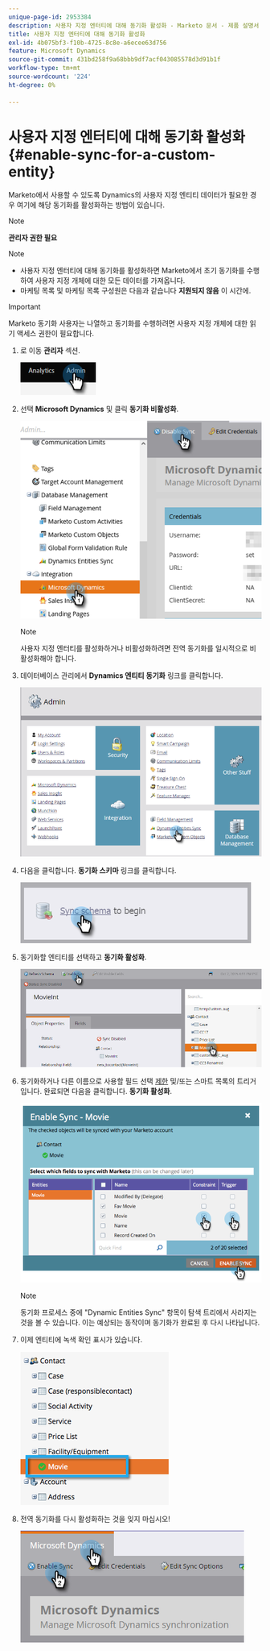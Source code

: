 ```yaml
---
unique-page-id: 2953384
description: 사용자 지정 엔터티에 대해 동기화 활성화 - Marketo 문서 - 제품 설명서
title: 사용자 지정 엔터티에 대해 동기화 활성화
exl-id: 4b075bf3-f10b-4725-8c8e-a6ecee63d756
feature: Microsoft Dynamics
source-git-commit: 431bd258f9a68bbb9df7acf043085578d3d91b1f
workflow-type: tm+mt
source-wordcount: '224'
ht-degree: 0%

---
```


# 사용자 지정 엔터티에 대해 동기화 활성화 {#enable-sync-for-a-custom-entity}

Marketo에서 사용할 수 있도록 Dynamics의 사용자 지정 엔티티 데이터가 필요한 경우 여기에 해당 동기화를 활성화하는 방법이 있습니다.

>[!NOTE]
>
>**관리자 권한 필요**

>[!NOTE]
>
>* 사용자 지정 엔터티에 대해 동기화를 활성화하면 Marketo에서 초기 동기화를 수행하여 사용자 지정 개체에 대한 모든 데이터를 가져옵니다.
>* 마케팅 목록 및 마케팅 목록 구성원은 다음과 같습니다 **지원되지 않음** 이 시간에.

>[!IMPORTANT]
>
>Marketo 동기화 사용자는 나열하고 동기화를 수행하려면 사용자 지정 개체에 대한 읽기 액세스 권한이 필요합니다.

1. 로 이동 **관리자** 섹션.

   ![](assets/enable-sync-for-a-custom-entity-1.png)

1. 선택 **Microsoft Dynamics** 및 클릭 **동기화 비활성화**.

   ![](assets/enable-sync-for-a-custom-entity-2.png)

   >[!NOTE]
   >
   >사용자 지정 엔터티를 활성화하거나 비활성화하려면 전역 동기화를 일시적으로 비활성화해야 합니다.

1. 데이터베이스 관리에서 **Dynamics 엔티티 동기화** 링크를 클릭합니다.

   ![](assets/enable-sync-for-a-custom-entity-3.png)

1. 다음을 클릭합니다. **동기화 스키마** 링크를 클릭합니다.

   ![](assets/enable-sync-for-a-custom-entity-4.png)

1. 동기화할 엔티티를 선택하고 **동기화 활성화**.

   ![](assets/enable-sync-for-a-custom-entity-5.png)

1. 동기화하거나 다른 이름으로 사용할 필드 선택 [제한](/help/marketo/product-docs/core-marketo-concepts/smart-lists-and-static-lists/using-smart-lists/add-a-constraint-to-a-smart-list-filter.md) 및/또는 스마트 목록의 트리거입니다. 완료되면 다음을 클릭합니다. **동기화 활성화**.

   ![](assets/enable-sync-for-a-custom-entity-6.png)

   >[!NOTE]
   >
   >동기화 프로세스 중에 &quot;Dynamic Entities Sync&quot; 항목이 탐색 트리에서 사라지는 것을 볼 수 있습니다. 이는 예상되는 동작이며 동기화가 완료된 후 다시 나타납니다.

1. 이제 엔티티에 녹색 확인 표시가 있습니다.

   ![](assets/enable-sync-for-a-custom-entity-7.png)

1. 전역 동기화를 다시 활성화하는 것을 잊지 마십시오!

   ![](assets/enable-sync-for-a-custom-entity-8.png)

